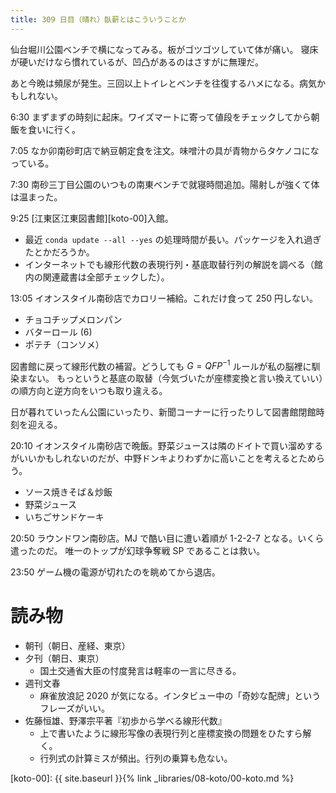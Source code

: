 ```yaml
---
title: 309 日目（晴れ）臥薪とはこういうことか
---
```


仙台堀川公園ベンチで横になってみる。板がゴツゴツしていて体が痛い。
寝床が硬いだけなら慣れているが、凹凸があるのはさすがに無理だ。

あと今晩は頻尿が発生。三回以上トイレとベンチを往復するハメになる。病気かもしれない。

6:30 まずまずの時刻に起床。ワイズマートに寄って値段をチェックしてから朝飯を食いに行く。

7:05 なか卯南砂町店で納豆朝定食を注文。味噌汁の具が青物からタケノコになっている。

7:30 南砂三丁目公園のいつもの南東ベンチで就寝時間追加。陽射しが強くて体は温まった。

9:25 [江東区江東図書館][koto-00]入館。
* 最近 `conda update --all --yes` の処理時間が長い。パッケージを入れ過ぎたとかだろうか。
* インターネットでも線形代数の表現行列・基底取替行列の解説を調べる（館内の関連蔵書は全部チェックした）。

13:05 イオンスタイル南砂店でカロリー補給。これだけ食って 250 円しない。
* チョコチップメロンパン
* バターロール (6)
* ポテチ（コンソメ）

図書館に戻って線形代数の補習。どうしても $G = QFP^{-1}$ ルールが私の脳裡に馴染まない。
もっというと基底の取替（今気づいたが座標変換と言い換えていい）の順方向と逆方向をいつも取り違える。

日が暮れていったん公園にいったり、新聞コーナーに行ったりして図書館閉館時刻を迎える。

20:10 イオンスタイル南砂店で晩飯。野菜ジュースは隣のドイトで買い溜めするがいいかもしれないのだが、中野ドンキよりわずかに高いことを考えるとためらう。
* ソース焼きそば＆炒飯
* 野菜ジュース
* いちごサンドケーキ

20:50 ラウンドワン南砂店。MJ で酷い目に遭い着順が 1-2-2-7 となる。いくら遣ったのだ。
唯一のトップが幻球争奪戦 SP であることは救い。

23:50 ゲーム機の電源が切れたのを眺めてから退店。

# 読み物

* 朝刊（朝日、産経、東京）
* 夕刊（朝日、東京）
  * 国土交通省大臣の忖度発言は軽率の一言に尽きる。
* 週刊文春
  * 麻雀放浪記 2020 が気になる。インタビュー中の「奇妙な配牌」というフレーズがいい。
* 佐藤恒雄、野澤宗平著『初歩から学べる線形代数』
  * 上で書いたように線形写像の表現行列と座標変換の問題をひたすら解く。
  * 行列式の計算ミスが頻出。行列の乗算も危ない。

[koto-00]: {{ site.baseurl }}{% link _libraries/08-koto/00-koto.md %}
